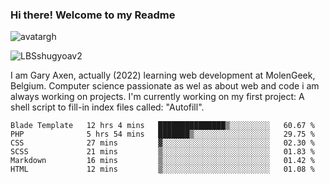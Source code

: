 ### Hi there! Welcome to my Readme 
![avatargh](https://user-images.githubusercontent.com/22075644/164934471-9e8af8ff-56fa-42c4-8061-5c7410433886.png)

![LBSshugyoav2](https://user-images.githubusercontent.com/22075644/164934218-25b846e8-bf56-4a0e-bd88-ab444310d7a8.png)



I am Gary Axen, actually (2022) learning web development at MolenGeek, Belgium.
Computer science passionate as wel as about web and code i am always working on projects.
I'm currently working on my first project: A shell script to fill-in index files called: "Autofill". 
<!--START_SECTION:waka-->

```text
Blade Template   12 hrs 4 mins   ███████████████▒░░░░░░░░░   60.67 %
PHP              5 hrs 54 mins   ███████▒░░░░░░░░░░░░░░░░░   29.75 %
CSS              27 mins         ▓░░░░░░░░░░░░░░░░░░░░░░░░   02.30 %
SCSS             21 mins         ▒░░░░░░░░░░░░░░░░░░░░░░░░   01.83 %
Markdown         16 mins         ▒░░░░░░░░░░░░░░░░░░░░░░░░   01.42 %
HTML             12 mins         ▒░░░░░░░░░░░░░░░░░░░░░░░░   01.08 %
```

<!--END_SECTION:waka-->

<!--
**LeBigSky/LebigSky** is a ✨ _special_ ✨ repository because its `README.md` (this file) appears on your GitHub profile.


as to get you started:

- 🔭 I’m currently working on ...
- 🌱 I’m currently learning ...
- 👯 I’m looking to collaborate on ...
- 🤔 I’m looking for help with ...
- 💬 Ask me about ...
- 📫 How to reach me: ...
- 😄 Pronouns: ...
- ⚡ Fun fact: ...
-->
